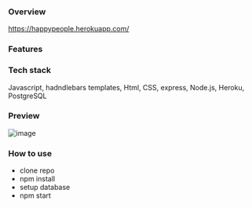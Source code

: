 

### Overview

https://happypeople.herokuapp.com/

### Features

### Tech stack
Javascript, hadndlebars templates, Html, CSS, express, Node.js, Heroku, PostgreSQL

### Preview

![image](https://github.com/https://github.com/vasenina/petition/description/Happy_people.gif)

### How to use

- clone repo
- npm install
- setup database
- npm start



